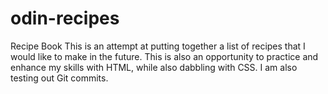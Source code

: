 # odin-recipes
Recipe Book
This is an attempt at putting together a list of recipes that I would like to make in the future. This is also an opportunity to practice and enhance my skills with HTML, while also dabbling with CSS. I am also testing out Git commits.
